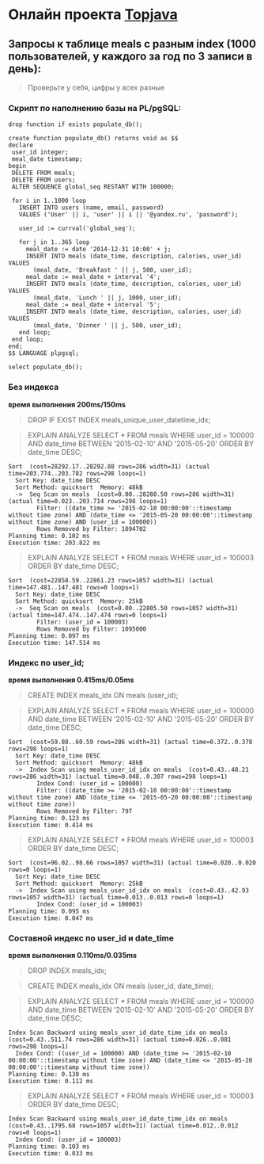 # Онлайн проекта <a href="https://github.com/JavaWebinar/topjava07">Topjava</a>

## Запросы к таблице meals c разным index (1000 пользователей, у каждого за год по 3 записи в день):

> Проверьте у себя, цифры у всех разные

### Скрипт по наполнению базы на PL/pgSQL:
```
drop function if exists populate_db();

create function populate_db() returns void as $$
declare
 user_id integer;
 meal_date timestamp;
begin
 DELETE FROM meals;
 DELETE FROM users;
 ALTER SEQUENCE global_seq RESTART WITH 100000;

 for i in 1..1000 loop
   INSERT INTO users (name, email, password)
   VALUES ('User' || i, 'user' || i || '@yandex.ru', 'password');

   user_id := currval('global_seq');

   for j in 1..365 loop
     meal_date := date '2014-12-31 10:00' + j;
     INSERT INTO meals (date_time, description, calories, user_id) VALUES
       (meal_date, 'Breakfast ' || j, 500, user_id);
     meal_date := meal_date + interval '4';
     INSERT INTO meals (date_time, description, calories, user_id) VALUES
       (meal_date, 'Lunch ' || j, 1000, user_id);
     meal_date := meal_date + interval '5';
     INSERT INTO meals (date_time, description, calories, user_id) VALUES
       (meal_date, 'Dinner ' || j, 500, user_id);
   end loop;
 end loop;
end;
$$ LANGUAGE plpgsql;

select populate_db();
```

### Без индекса
**время выполнения 200ms/150ms**

> DROP IF EXIST INDEX meals_unique_user_datetime_idx;

> EXPLAIN ANALYZE
         SELECT * FROM meals
          WHERE user_id = 100000 AND date_time BETWEEN '2015-02-10' AND '2015-05-20'
          ORDER BY date_time DESC;
```
Sort  (cost=28292.17..28292.88 rows=286 width=31) (actual time=203.774..203.782 rows=298 loops=1)
  Sort Key: date_time DESC
  Sort Method: quicksort  Memory: 48kB
  ->  Seq Scan on meals  (cost=0.00..28280.50 rows=286 width=31) (actual time=0.023..203.714 rows=298 loops=1)
        Filter: ((date_time >= '2015-02-10 00:00:00'::timestamp without time zone) AND (date_time <= '2015-05-20 00:00:00'::timestamp without time zone) AND (user_id = 100000))
        Rows Removed by Filter: 1094702
Planning time: 0.102 ms
Execution time: 203.822 ms
```
> EXPLAIN ANALYZE
         SELECT * FROM meals
          WHERE user_id = 100003
          ORDER BY date_time DESC;
```
Sort  (cost=22858.59..22861.23 rows=1057 width=31) (actual time=147.481..147.481 rows=0 loops=1)
  Sort Key: date_time DESC
  Sort Method: quicksort  Memory: 25kB
  ->  Seq Scan on meals  (cost=0.00..22805.50 rows=1057 width=31) (actual time=147.474..147.474 rows=0 loops=1)
        Filter: (user_id = 100003)
        Rows Removed by Filter: 1095000
Planning time: 0.097 ms
Execution time: 147.514 ms
```

### Индекс по user_id;
**время выполнения 0.415ms/0.05ms**

> CREATE INDEX meals_idx ON meals (user_id);

> EXPLAIN ANALYZE
         SELECT * FROM meals
          WHERE user_id = 100000 AND date_time BETWEEN '2015-02-10' AND '2015-05-20'
          ORDER BY date_time DESC;
```
Sort  (cost=59.88..60.59 rows=286 width=31) (actual time=0.372..0.378 rows=298 loops=1)
  Sort Key: date_time DESC
  Sort Method: quicksort  Memory: 48kB
  ->  Index Scan using meals_user_id_idx on meals  (cost=0.43..48.21 rows=286 width=31) (actual time=0.048..0.307 rows=298 loops=1)
        Index Cond: (user_id = 100000)
        Filter: ((date_time >= '2015-02-10 00:00:00'::timestamp without time zone) AND (date_time <= '2015-05-20 00:00:00'::timestamp without time zone))
        Rows Removed by Filter: 797
Planning time: 0.123 ms
Execution time: 0.414 ms
```
> EXPLAIN ANALYZE
         SELECT * FROM meals
          WHERE user_id = 100003
          ORDER BY date_time DESC;
```
Sort  (cost=96.02..98.66 rows=1057 width=31) (actual time=0.020..0.020 rows=0 loops=1)
  Sort Key: date_time DESC
  Sort Method: quicksort  Memory: 25kB
  ->  Index Scan using meals_user_id_idx on meals  (cost=0.43..42.93 rows=1057 width=31) (actual time=0.013..0.013 rows=0 loops=1)
        Index Cond: (user_id = 100003)
Planning time: 0.095 ms
Execution time: 0.047 ms
```
### Составной индекс по user_id и date_time
**время выполнения 0.110ms/0.035ms**

> DROP INDEX meals_idx;

> CREATE INDEX meals_idx ON meals (user_id, date_time);

> EXPLAIN ANALYZE
         SELECT * FROM meals
          WHERE user_id = 100000 AND date_time BETWEEN '2015-02-10' AND '2015-05-20'
          ORDER BY date_time DESC;
```
Index Scan Backward using meals_user_id_date_time_idx on meals  (cost=0.43..511.74 rows=286 width=31) (actual time=0.026..0.081 rows=298 loops=1)
  Index Cond: ((user_id = 100000) AND (date_time >= '2015-02-10 00:00:00'::timestamp without time zone) AND (date_time <= '2015-05-20 00:00:00'::timestamp without time zone))
Planning time: 0.130 ms
Execution time: 0.112 ms
```
> EXPLAIN ANALYZE
         SELECT * FROM meals
          WHERE user_id = 100003
          ORDER BY date_time DESC;
```
Index Scan Backward using meals_user_id_date_time_idx on meals  (cost=0.43..1795.68 rows=1057 width=31) (actual time=0.012..0.012 rows=0 loops=1)
  Index Cond: (user_id = 100003)
Planning time: 0.103 ms
Execution time: 0.033 ms
```
